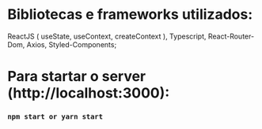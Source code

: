 # Bibliotecas e frameworks utilizados:
ReactJS ( useState, useContext, createContext ), 
Typescript, 
React-Router-Dom, 
Axios, 
Styled-Components; 

# Para startar o server (http://localhost:3000): 
### `npm start or yarn start`